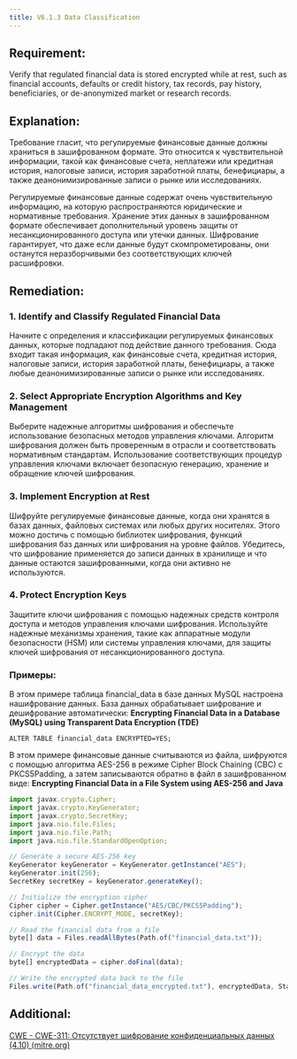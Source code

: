 ```yaml
---
title: V6.1.3 Data Classification
---
```




## Requirement:

Verify that regulated financial data is stored encrypted while at rest, such as financial accounts, defaults or credit history, tax records, pay history, beneficiaries, or de-anonymized market or research records.

## Explanation:

Требование гласит, что регулируемые финансовые данные должны храниться в зашифрованном формате. Это относится к чувствительной информации, такой как финансовые счета, неплатежи или кредитная история, налоговые записи, история заработной платы, бенефициары, а также деанонимизированные записи о рынке или исследованиях.

Регулируемые финансовые данные содержат очень чувствительную информацию, на которую распространяются юридические и нормативные требования. Хранение этих данных в зашифрованном формате обеспечивает дополнительный уровень защиты от несанкционированного доступа или утечки данных. Шифрование гарантирует, что даже если данные будут скомпрометированы, они останутся неразборчивыми без соответствующих ключей расшифровки.

## Remediation:

### 1. Identify and Classify Regulated Financial Data

Начните с определения и классификации регулируемых финансовых данных, которые подпадают под действие данного требования. Сюда входит такая информация, как финансовые счета, кредитная история, налоговые записи, история заработной платы, бенефициары, а также любые деанонимизированные записи о рынке или исследованиях.

### 2. Select Appropriate Encryption Algorithms and Key Management

Выберите надежные алгоритмы шифрования и обеспечьте использование безопасных методов управления ключами. Алгоритм шифрования должен быть проверенным в отрасли и соответствовать нормативным стандартам. Использование соответствующих процедур управления ключами включает безопасную генерацию, хранение и обращение ключей шифрования.

### 3. Implement Encryption at Rest

Шифруйте регулируемые финансовые данные, когда они хранятся в базах данных, файловых системах или любых других носителях. Этого можно достичь с помощью библиотек шифрования, функций шифрования баз данных или шифрования на уровне файлов. Убедитесь, что шифрование применяется до записи данных в хранилище и что данные остаются зашифрованными, когда они активно не используются.

### 4. Protect Encryption Keys

Защитите ключи шифрования с помощью надежных средств контроля доступа и методов управления ключами шифрования. Используйте надежные механизмы хранения, такие как аппаратные модули безопасности (HSM) или системы управления ключами, для защиты ключей шифрования от несанкционированного доступа.

### Примеры:

В этом примере таблица financial_data в базе данных MySQL настроена нашифрование данных. База данных обрабатывает шифрование и дешифрование автоматически:
**Encrypting Financial Data in a Database (MySQL) using Transparent Data Encryption (TDE)**

```
ALTER TABLE financial_data ENCRYPTED=YES;
```





В этом примере финансовые данные считываются из файла, шифруются с помощью алгоритма AES-256 в режиме Cipher Block Chaining (CBC) с PKCS5Padding, а затем записываются обратно в файл в зашифрованном виде:
**Encrypting Financial Data in a File System using AES-256 and Java**

```js
import javax.crypto.Cipher;
import javax.crypto.KeyGenerator;
import javax.crypto.SecretKey;
import java.nio.file.Files;
import java.nio.file.Path;
import java.nio.file.StandardOpenOption;

// Generate a secure AES-256 key
KeyGenerator keyGenerator = KeyGenerator.getInstance("AES");
keyGenerator.init(256);
SecretKey secretKey = keyGenerator.generateKey();

// Initialize the encryption cipher
Cipher cipher = Cipher.getInstance("AES/CBC/PKCS5Padding");
cipher.init(Cipher.ENCRYPT_MODE, secretKey);

// Read the financial data from a file
byte[] data = Files.readAllBytes(Path.of("financial_data.txt"));

// Encrypt the data
byte[] encryptedData = cipher.doFinal(data);

// Write the encrypted data back to the file
Files.write(Path.of("financial_data_encrypted.txt"), encryptedData, StandardOpenOption.CREATE);
```


## Additional:

[CWE - CWE-311: Отсутствует шифрование конфиденциальных данных (4.10) (mitre.org)](https://cwe.mitre.org/data/definitions/311.html)




